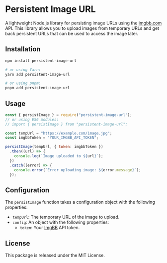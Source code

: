 # Persistent Image URL

A lightweight Node.js library for persisting image URLs using the [imgbb.com](https://imgbb.com/) API. This library allows you to upload images from temporary URLs and get back persistent URLs that can be used to access the image later.

## Installation

```bash
npm install persistent-image-url

# or using Yarn:
yarn add persistent-image-url

# or using pnpm:
pnpm add persistent-image-url
```

## Usage

```javascript
const { persistImage } = require("persistent-image-url");
// or using ES6 modules:
// import { persistImage } from "persistent-image-url";

const tempUrl = "https://example.com/image.jpg";
const imgbbToken = "YOUR_IMGBB_API_TOKEN";

persistImage(tempUrl, { token: imgbbToken })
  .then((url) => {
    console.log(`Image uploaded to ${url}`);
  })
  .catch((error) => {
    console.error(`Error uploading image: ${error.message}`);
  });
```

## Configuration

The `persistImage` function takes a configuration object with the following properties:

- `tempUrl`: The temporary URL of the image to upload.
- `config`: An object with the following properties:
  - `token`: Your [ImgBB](https://imgbb.com/) API token.

## License

This package is released under the MIT License.
